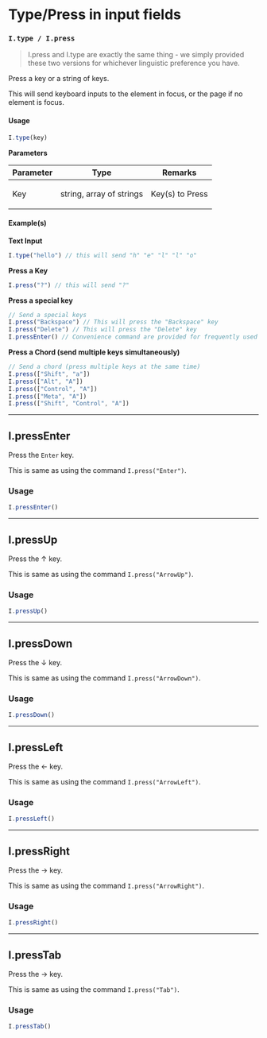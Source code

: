 # Type/Press in input fields

### `I.type / I.press` <a href="#itype" id="itype--ipress"></a>

> I.press and I.type are exactly the same thing - we simply provided these two versions for whichever linguistic preference you have.

Press a key or a string of keys.

This will send keyboard inputs to the element in focus, or the page <body> if no element is focus.

#### Usage <a href="#usage" id="usage"></a>

```javascript
I.type(key)
```

**Parameters**

| Parameter | Type   | Remarks                                                                                                                                                                                                                                                                       |
| --------- | ------ | ----------------------------------------------------------------------------------------------------------------------------------------------------------------------------------------------------------------------------------------------------------------------------- |
| Key     | string, array of strings | <p>Key(s) to Press</p> |                                                                                                                                                                                                                                            |

#### Example(s) <a href="#examples" id="examples"></a>

**Text Input**

```javascript
I.type("hello") // this will send "h" "e" "l" "l" "o"
```

**Press a Key**

```javascript
I.press("?") // this will send "?"
```

**Press a special key**

```javascript
// Send a special keys 
I.press("Backspace") // This will press the "Backspace" key
I.press("Delete") // This will press the "Delete" key
I.pressEnter() // Convenience command are provided for frequently used keys
```

**Press a Chord (send multiple keys simultaneously)**

```javascript
// Send a chord (press multiple keys at the same time)
I.press(["Shift", "a"])
I.press(["Alt", "A"]) 
I.press(["Control", "A"])
I.press(["Meta", "A"])
I.press(["Shift", "Control", "A"])
```

---

## I.pressEnter

Press the `Enter` key.

This is same as using the command `I.press("Enter")`.

### Usage
```javascript
I.pressEnter()
```

---

## I.pressUp

Press the &uarr; key.

This is same as using the command `I.press("ArrowUp")`.

### Usage
```javascript
I.pressUp()
```

---

## I.pressDown

Press the &darr; key.

This is same as using the command `I.press("ArrowDown")`.

### Usage
```javascript
I.pressDown()
```

---

## I.pressLeft

Press the &larr; key.

This is same as using the command `I.press("ArrowLeft")`.

### Usage
```javascript
I.pressLeft()
```

---

## I.pressRight

Press the &rarr; key.

This is same as using the command `I.press("ArrowRight")`.

### Usage
```javascript
I.pressRight()
```

---

## I.pressTab

Press the &rarr; key.

This is same as using the command `I.press("Tab")`.

### Usage
```javascript
I.pressTab()
```
